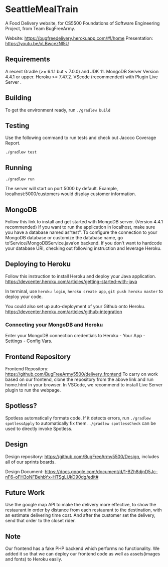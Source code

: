 # SeattleMealTrain

A Food Delivery website, for CS5500 Foundations of Software Engineering Project, from Team BugFreeArmy.

Website: https://bugfreedelivery.herokuapp.com/#!/home
Presentation: https://youtu.be/xLBwcezNl5U

## Requirements

A recent Gradle (>= 6.1.1 but < 7.0.0) and JDK 11.
MongoDB Server Version 4.4.1 or upper.
Heroku >= 7.47.2.
VScode (recommended) with Plugin Live Server .

## Building

To get the environment ready, run `./gradlew build`

## Testing
Use the following command to run tests and check out Jacoco Coverage Report.

`./gradlew test`

## Running

`./gradlew run`

The server will start on port 5000 by default.
Example, localhost:5000/customers would display customer information.

## MongoDB
Follow this link to install and get started with MongoDB server. (Version 4.4.1 recommended)
If you want to run the application in localhost, make sure you have a database named as“test".
To configure the connection to your MongoDB database or customize the database name, go to‘Service/MongoDBService.java’on backend.
If you don't want to hardcode your database URI, checking out following instruction and leverage Heroku.

## Deploying to Heroku

Follow this instruction to install Heroku and deploy your Java application. https://devcenter.heroku.com/articles/getting-started-with-java

In terminal, use  `heroku login`,  `heroku create app`, `git push heroku master` to deploy your code.

You could also set up auto-deployment of your Github onto Heroku. https://devcenter.heroku.com/articles/github-integration

### Connecting your MongoDB and Heroku
Enter your MongoDB connection credentials to Heroku - Your App - Settings - Config Vars.

## Frontend Repository
Frontend Repository: https://github.com/BugFreeArmy5500/delivery_frontend
To carry on work based on our frontend, clone the repository from the above link and run home.html in your browser. In VSCode, we recommend to install Live Server plugin to run the webpage.

## Spotless?

Spotless automatically formats code. If it detects errors, run `./gradlew spotlessApply`
to automatically fix them. `./gradlew spotlessCheck` can be used to directly invoke
Spotless.

## Design

Design repository: https://github.com/BugFreeArmy5500/Design, includes all of our sprints boards.

Design Document: https://docs.google.com/document/d/1-BZh8djnD5Jc-nF6-oFH3oNFBehbYx-HTSgLUkD90dg/edit#


## Future Work
Use the google map API to make the delivery more effective, to show the restaurant in order by distance from each restaurant to the destination, with an estimate delivering time cost. And after the customer set the delivery, send that order to the closet rider.

## Note
Our frontend has a fake PHP backend which performs no functionality. We added it so that we can deploy our frontend code as well as assets(images and fonts) to Heroku easily.


